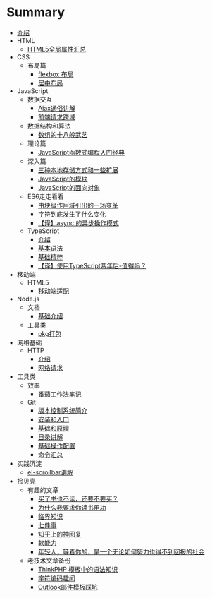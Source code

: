 # Summary

* [介绍](README.md)
* HTML
  - [HTML5全局属性汇总](HTML/global-attr.md)
* CSS
  - 布局篇
    * [flexbox 布局](CSS/layouts/flexbox.md)
    * [居中布局](CSS/layouts/middle.md)
* JavaScript
  - 数据交互
    * [Ajax通俗讲解](JavaScript/utility/data-interaction/ajax.md)
    * [前端请求跨域](JavaScript/utility/data-interaction/cross-origin.md)
  - 数据结构和算法
    * [数组的十八般武艺](JavaScript/utility/fe-algorithm/array.md)
  - 理论篇
    * [JavaScript函数式编程入门经典](JavaScript/utility/fp.md)
  - 深入篇
    * [三种本地存储方式和一些扩展](JavaScript/utility/cache.md)
    * [JavaScript的模块](JavaScript/utility/module.md)
    * [JavaScript的面向对象](JavaScript/utility/oo.md)
  - ES6走走看看
    * [由块级作用域引出的一场变革](JavaScript/ES6/block.md)
    * [字符到底发生了什么变化](JavaScript/ES6/string.md)
    * [【译】async 的异步操作模式](JavaScript/ES6/async.md)
  - TypeScript
    * [介绍](JavaScript/typescript/intro.md)
    * [基本语法](JavaScript/typescript/synax.md)
    * [基础精粹](JavaScript/typescript/basic-essence.md)
    * [【译】使用TypeScript两年后-值得吗？](JavaScript/typescript/use-typescript-two-years.md)
* 移动端
  - HTML5
    * [移动端适配](mobile/fit.md)
* Node.js
  - 文档
    * [基础介绍](node/index.md)
  - 工具类
    * [pkg打包](node/pkg.md)
* 网络基础
  - HTTP
    * [介绍](network-basics/HTTP/index.md)
    * [网络请求](network-basics/request/index.md)
* 工具类
  - 效率
    * [番茄工作法笔记](assistive-tools/efficiency/tomato.md)
  - Git
    * [版本控制系统简介](assistive-tools/git/intro.md)
    * [安装和入门](assistive-tools/git/workflow.md)
    * [基础和原理](assistive-tools/git/theory.md)
    * [目录讲解](assistive-tools/git/directory.md)
    * [基础操作配置](assistive-tools/git/setconfig.md)
    * [命令汇总](assistive-tools/git/command.md)
* 实践沉淀
  - [el-scrollbar讲解](project/el-scrollbar.md)
* 捡贝壳
  - 有趣的文章
    * [买了书也不读，还要不要买？](article/book.md)
    * [为什么我要求你读书用功](article/read-book.md)
    * [临界知识](article/critical-knowledge.md)
    * [七件事](article/seven-thing.md)
    * [知乎上的神回复](article/zhihu48.md)
    * [软能力](article/soft-skills.md)
    * [年轻人，等着你的，是一个无论如何努力也得不到回报的社会](article/female.md)
  - 老技术文章备份
    * [ThinkPHP 模板中的语法知识](article/oldTechnologyArticle/ThinkPHP_template.md)
    * [字符编码趣闻](article/oldTechnologyArticle/zifubianma.md)
    * [Outlook邮件模板踩坑](article/oldTechnologyArticle/email.md)
